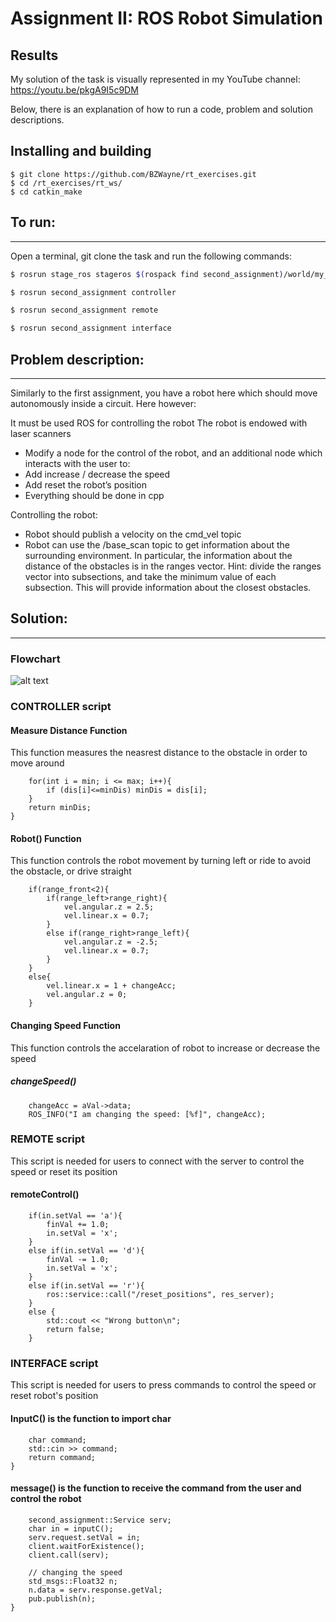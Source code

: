 Assignment II: ROS Robot Simulation
================================

Results
----------------------
My solution of the task is visually represented in my YouTube channel: https://youtu.be/pkgA9I5c9DM

Below, there is an explanation of how to run a code, problem and solution descriptions.

Installing and building
----------------------

```
$ git clone https://github.com/BZWayne/rt_exercises.git
$ cd /rt_exercises/rt_ws/
$ cd catkin_make
```

## To run:
-----------------------------
Open a terminal, git clone the task and run the following commands:

```bash
$ rosrun stage_ros stageros $(rospack find second_assignment)/world/my_world.world

$ rosrun second_assignment controller

$ rosrun second_assignment remote

$ rosrun second_assignment interface
```

## Problem description:
----------------------
Similarly to the first assignment, you have a robot here which should move autonomously inside a circuit. Here however:

It must be used ROS for controlling the robot
The robot is endowed with laser scanners
- Modify a node for the control of the robot, and an additional node which interacts with the user to:
- Add increase / decrease the speed
- Add reset the robot’s position
- Everything should be done in cpp

Controlling the robot:
- Robot should publish a velocity on the cmd_vel topic
- Robot can use the /base_scan topic to get information about the surrounding environment.
In particular, the information about the distance of the obstacles is in the ranges vector. Hint: divide the ranges vector into subsections, and take the minimum value of each subsection. This will provide information about the closest obstacles.

## Solution:
----------------------
### Flowchart

![alt text](https://github.com/BZWayne/rt_exercises/blob/main/images/flowchart.png)

### CONTROLLER script
#### Measure Distance Function
This function measures the neasrest distance to the obstacle in order to move around

```
    for(int i = min; i <= max; i++){
        if (dis[i]<=minDis) minDis = dis[i];
    }
    return minDis;
}
```

#### Robot() Function
This function controls the robot movement by turning left or ride to avoid the obstacle, or drive straight

```
    if(range_front<2){
        if(range_left>range_right){
            vel.angular.z = 2.5;
            vel.linear.x = 0.7;
        }
        else if(range_right>range_left){
            vel.angular.z = -2.5;
            vel.linear.x = 0.7;
        }
    }
    else{
        vel.linear.x = 1 + changeAcc;
        vel.angular.z = 0;
    }
```

#### Changing Speed Function
This function controls the accelaration of robot to increase or decrease the speed
##### changeSpeed() 
```
	changeAcc = aVal->data;
    ROS_INFO("I am changing the speed: [%f]", changeAcc);
```

### REMOTE script
This script is needed for users to connect with the server to control the speed or reset its position
#### remoteControl() 
```
	if(in.setVal == 'a'){
		finVal += 1.0;
		in.setVal = 'x';
	}
	else if(in.setVal == 'd'){
		finVal -= 1.0;
		in.setVal = 'x';
	}
	else if(in.setVal == 'r'){
		ros::service::call("/reset_positions", res_server);
	}
	else {
		std::cout << "Wrong button\n";
		return false;
	}
```

### INTERFACE script
This script is needed for users to press commands to control the speed or reset robot's position

#### InputC() is the function to import char
```
	char command;
	std::cin >> command;
	return command;
}
```

#### message() is the function to receive the command from the user and control the robot
```
	second_assignment::Service serv;
	char in = inputC();
	serv.request.setVal = in;
	client.waitForExistence();
	client.call(serv);
    
	// changing the speed
	std_msgs::Float32 n;
	n.data = serv.response.getVal;
	pub.publish(n);
}
```
